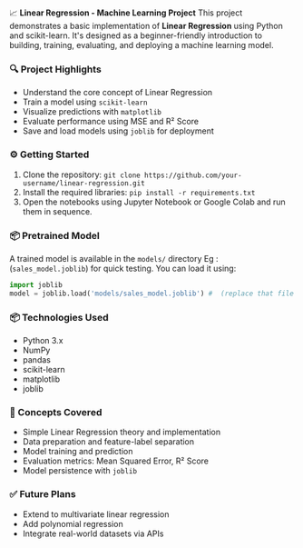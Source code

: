 
📈 **Linear Regression - Machine Learning Project**
This project demonstrates a basic implementation of **Linear Regression** using Python and scikit-learn. It's designed as a beginner-friendly introduction to building, training, evaluating, and deploying a machine learning model.

### 🔍 Project Highlights

* Understand the core concept of Linear Regression
* Train a model using `scikit-learn`
* Visualize predictions with `matplotlib`
* Evaluate performance using MSE and R² Score
* Save and load models using `joblib` for deployment

### ⚙️ Getting Started

1. Clone the repository:
   `git clone https://github.com/your-username/linear-regression.git`
2. Install the required libraries:
   `pip install -r requirements.txt`
3. Open the notebooks using Jupyter Notebook or Google Colab and run them in sequence.

### 📦 Pretrained Model

A trained model is available in the `models/` directory Eg : (`sales_model.joblib`) for quick testing. You can load it using:

```python
import joblib
model = joblib.load('models/sales_model.joblib') #  (replace that file name with the desired model)
```

### 📦 Technologies Used

* Python 3.x
* NumPy
* pandas
* scikit-learn
* matplotlib
* joblib

### 🧠 Concepts Covered

* Simple Linear Regression theory and implementation
* Data preparation and feature-label separation
* Model training and prediction
* Evaluation metrics: Mean Squared Error, R² Score
* Model persistence with `joblib`

### ✅ Future Plans

* Extend to multivariate linear regression
* Add polynomial regression
* Integrate real-world datasets via APIs


